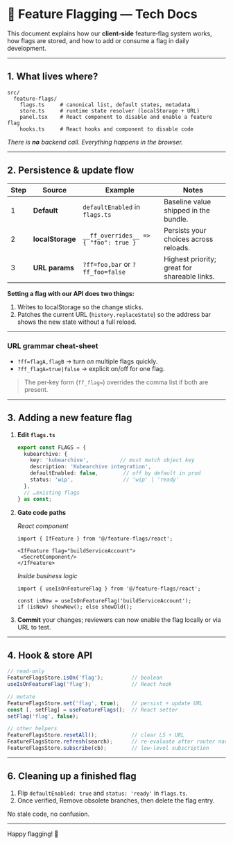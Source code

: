 # 🚦 Feature Flagging — Tech Docs

This document explains how our **client‑side** feature‐flag system works, how flags are stored, and how to add or consume a flag in daily development.

---

## 1. What lives where?

```
src/
  feature-flags/
    flags.ts     # canonical list, default states, metadata
    store.ts     # runtime state resolver (localStorage + URL)
    panel.tsx    # React component to disable and enable a feature flag
    hooks.ts     # React hooks and component to disable code
```

*There is **no** backend call. Everything happens in the browser.*

---

## 2. Persistence & update flow

| Step | Source           | Example                              | Notes                                        |
| ---- | ---------------- | ------------------------------------ | -------------------------------------------- |
| 1    | **Default**      | `defaultEnabled` in `flags.ts`       | Baseline value shipped in the bundle.        |
| 2    | **localStorage** | `__ff_overrides__ => { "foo": true }` | Persists your choices across reloads.        |
| 3    | **URL params**   | `?ff=foo,bar` or `?ff_foo=false`    | Highest priority; great for shareable links. |

**Setting a flag with our API does two things:**

1. Writes to localStorage so the change sticks.
2. Patches the current URL (`history.replaceState`) so the address bar shows the new state without a full reload.

---

### URL grammar cheat‑sheet

* `?ff=flagA,flagB` → turn *on* multiple flags quickly.
* `?ff_flagA=true|false` → explicit on/off for one flag.

> The per‑key form (`ff_flag=`) overrides the comma list if both are present.

---

## 3. Adding a new feature flag

1. **Edit `flags.ts`**

   ```ts
   export const FLAGS = {
     kubearchive: {
       key: 'kubearchive',          // must match object key
       description: 'Kubearchive integration',
       defaultEnabled: false,        // off by default in prod
       status: 'wip',                // 'wip' | 'ready'
     },
     // …existing flags
   } as const;
   ```

2. **Gate code paths**

   *React component*

   ```tsx
   import { IfFeature } from '@/feature-flags/react';

   <IfFeature flag="buildServiceAccount">
    <SecretComponent/>
   </IfFeature>
   ```

   *Inside business logic*

   ```tsx
   import { useIsOnFeatureFlag } from '@/feature-flags/react';

   const isNew = useIsOnFeatureFlag('buildServiceAccount');
   if (isNew) showNew(); else showOld();
   ```

4. **Commit** your changes; reviewers can now enable the flag locally or via URL to test.

---

## 4. Hook & store API

```ts
// read‑only
FeatureFlagsStore.isOn('flag');         // boolean
useIsOnFeatureFlag('flag');             // React hook

// mutate
FeatureFlagsStore.set('flag', true);    // persist + update URL
const [, setFlag] = useFeatureFlags();  // React setter
setFlag('flag', false);

// other helpers
FeatureFlagsStore.resetAll();           // clear LS + URL
FeatureFlagsStore.refresh(search);      // re‑evaluate after router nav
FeatureFlagsStore.subscribe(cb);        // low‑level subscription
```

---

## 6. Cleaning up a finished flag

1. Flip `defaultEnabled: true` and `status: 'ready'` in `flags.ts`.
3. Once verified, Remove obsolete branches, then delete the flag entry.

No stale code, no confusion.

---

Happy flagging! 🎉
